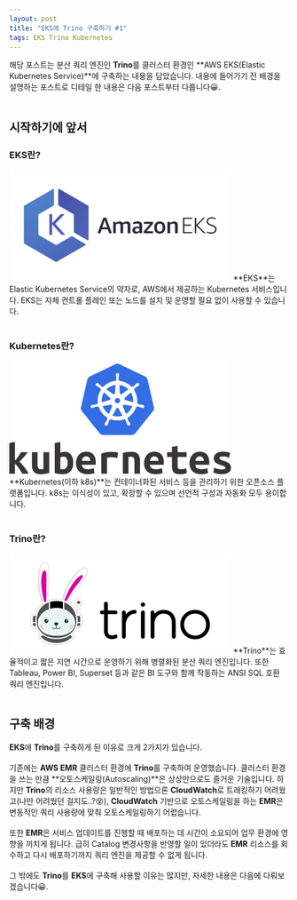 ```yaml
---
layout: post
title: "EKS에 Trino 구축하기 #1"
tags: EKS Trino Kubernetes
---
```

해당 포스트는 분산 쿼리 엔진인 **Trino**를 클러스터 환경인 **AWS EKS(Elastic Kubernetes Service)**에 구축하는 내용을 담았습니다. 
내용에 들어가기 전 배경을 설명하는 포스트로 디테일 한 내용은 다음 포스트부터 다룹니다😀.
<br/><br/>
## 시작하기에 앞서
### EKS란?
<img src = "/post_images/eks-on-trino-part1/amazon_eks.png" width="400" height=auto>
**EKS**는 Elastic Kubernetes Service의 약자로, AWS에서 제공하는 Kubernetes 서비스입니다. 
EKS는 자체 컨트롤 플레인 또는 노드를 설치 및 운영할 필요 없이 사용할 수 있습니다.
<br/><br/>

### Kubernetes란?
<img src = "/post_images/eks-on-trino-part1/kubernetes.png" width="400" height=auto>
**Kubernetes(이하 k8s)**는 컨테이너화된 서비스 등을 관리하기 위한 오픈소스 플랫폼입니다. 
k8s는 이식성이 있고, 확장할 수 있으며 선언적 구성과 자동화 모두 용이합니다. 
<br/><br/>

### Trino란?
<img src = "/post_images/eks-on-trino-part1/trino.png" width="400" height=auto>
**Trino**는 효율적이고 짧은 지연 시간으로 운영하기 위해 병렬화된 분산 쿼리 엔진입니다. 
또한 Tableau, Power BI, Superset 등과 같은 BI 도구와 함께 작동하는 ANSI SQL 호환 쿼리 엔진입니다.
<br/><br/>

## 구축 배경
**EKS**에 **Trino**를 구축하게 된 이유로 크게 2가지가 있습니다.
<br/><br/>
기존에는 **AWS EMR** 클러스터 환경에 **Trino**를 구축하여 운영했습니다.
클러스터 환경을 쓰는 만큼 **오토스케일링(Autoscaling)**은 상상만으로도 즐거운 기술입니다. 
하지만 **Trino**의 리소스 사용량은 일반적인 방법으론 **CloudWatch**로 트래킹하기 어려웠고(나만 어려웠던 걸지도..?😵‍), **CloudWatch** 기반으로 오토스케일링을 하는 **EMR**은 변동적인 쿼리 사용량에 맞춰 오토스케일링하기 어렵습니다.
<br/><br/>
또한 **EMR**은 서비스 업데이트를 진행할 때 배포하는 데 시간이 소요되어 업무 환경에 영향을 끼치게 됩니다. 
급히 Catalog 변경사항을 반영할 일이 있더라도 **EMR** 리소스를 회수하고 다시 배포하기까지 쿼리 엔진을 제공할 수 없게 됩니다.
<br/><br/>
그 밖에도 **Trino**를 **EKS**에 구축해 사용할 이유는 많지만, 자세한 내용은 다음에 다뤄보겠습니다😀.
<br/><br/>
